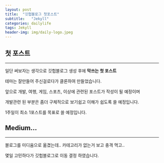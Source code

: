 ```yaml
---
layout: post
title:  "깃헙블로그 첫포스트"
subtitle:   "Jekyll"
categories: dailylife
tags: Jekyll
header-img: img/daily-logo.jpeg
---
```



## 첫 포스트

---

일단 써보자는 생각으로 깃헙블로그 생성 후에 **막쓰는 첫 포스트**

테마는 잘만들어 주신걸로다가 클론하여 만들었습니다.

앞으로 개발, 여행, 게임, 스포츠, 이상에 관련된 포스트가 작성이 될 예정이며

개발관련 된 부분은 좀더 구체적으로 보기쉽고 이해가 쉽도록 쓸 예정입니다.

1주일이 최소 1포스트를 목표로 쓸 예정입니다.

## Medium...

---

블로그를 미디움으로 옮겼는데.. 카테고리가 없는거 보고 충격 먹고..

몇일 고민하다가 깃헙블로그로 이동 결정 하였습니다.
